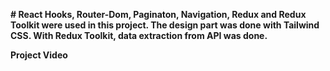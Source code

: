 **# React Hooks, Router-Dom, Paginaton, Navigation, Redux and Redux Toolkit were used in this project. The design part was done with Tailwind CSS. With Redux Toolkit, data extraction from API was done.**

**Project Video**


 
 
